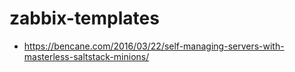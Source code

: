 # zabbix-templates

* https://bencane.com/2016/03/22/self-managing-servers-with-masterless-saltstack-minions/